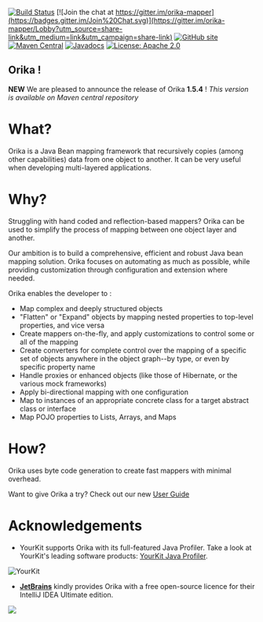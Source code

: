 [![Build Status](https://secure.travis-ci.org/orika-mapper/orika.png)](http://travis-ci.org/orika-mapper/orika)
[![Join the chat at https://gitter.im/orika-mapper](https://badges.gitter.im/Join%20Chat.svg)](https://gitter.im/orika-mapper/Lobby?utm_source=share-link&utm_medium=link&utm_campaign=share-link)
[![GitHub site](https://img.shields.io/badge/GitHub-site-blue.svg)](http://orika-mapper.github.com/orika-docs/)
[![Maven Central](https://maven-badges.herokuapp.com/maven-central/ma.glasnost.orika/orika-core/badge.svg)](https://maven-badges.herokuapp.com/maven-central/ma.glasnost.orika/orika-core)
[![Javadocs](http://www.javadoc.io/badge/ma.glasnost.orika/orika-core.svg)](http://www.javadoc.io/doc/ma.glasnost.orika/orika-core)
[![License: Apache 2.0](https://img.shields.io/badge/license-Apache_2.0-brightgreen.svg)](https://github.com/orika-mapper/orika/blob/master/LICENSE)

Orika !
-----------------------------------------------------------------------

**NEW** We are pleased to announce the release of Orika **1.5.4** ! _This version is available on Maven central repository_ 

What?
=====

Orika is a Java Bean mapping framework that recursively copies (among other capabilities) data from one object to another. It can be very useful when developing multi-layered applications.

Why?
=====
Struggling with hand coded and reflection-based mappers? Orika can be used to simplify the process of mapping between one object layer and another.

Our ambition is to build a comprehensive, efficient and robust Java bean mapping solution. Orika focuses on automating as much as possible, while providing customization  through configuration and extension where needed.

Orika enables the developer to :
 * Map complex and deeply structured objects
 * "Flatten" or "Expand" objects by mapping nested properties to top-level properties, and vice versa
 * Create mappers on-the-fly, and apply customizations to control some or all of the mapping
 * Create converters for complete control over the mapping of a specific set of objects anywhere in the object graph--by type, or even by specific property name
 * Handle proxies or enhanced objects (like those of Hibernate, or the various mock frameworks)
 * Apply bi-directional mapping with one configuration
 * Map to instances of an appropriate concrete class for a target abstract class or interface
 * Map POJO properties to Lists, Arrays, and Maps
 
How?
=====

Orika uses byte code generation to create fast mappers with minimal overhead. 

Want to give Orika a try? Check out our new [User Guide](https://orika-mapper.github.io/orika-docs/) 
                                                         

Acknowledgements
=================
* YourKit supports Orika with its full-featured Java Profiler. Take a look at YourKit's leading software products: <a href="http://www.yourkit.com/java/profiler/index.jsp">YourKit Java Profiler</a>.
<img src="https://www.yourkit.com/images/yklogo.png" title="YourKit">

* <strong><a href="https://www.jetbrains.com/?from=Orika">JetBrains</a></strong> kindly provides Orika with a free open-source licence for their IntelliJ IDEA Ultimate edition. 
<img src="https://camo.githubusercontent.com/a93f3a50613d2f7f26ca3cc70505e16921d6001b/687474703a2f2f7777772e6a6574627261696e732e636f6d2f696d672f6c6f676f732f6c6f676f5f696e74656c6c696a5f696465612e706e67">

